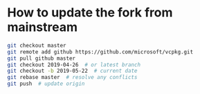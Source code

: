 # How to update the fork from mainstream

```bash
git checkout master
git remote add github https://github.com/microsoft/vcpkg.git
git pull github master
git checkout 2019-04-26  # or latest branch
git checkout -b 2019-05-22  # current date
git rebase master  # resolve any conflicts
git push  # update origin
```
